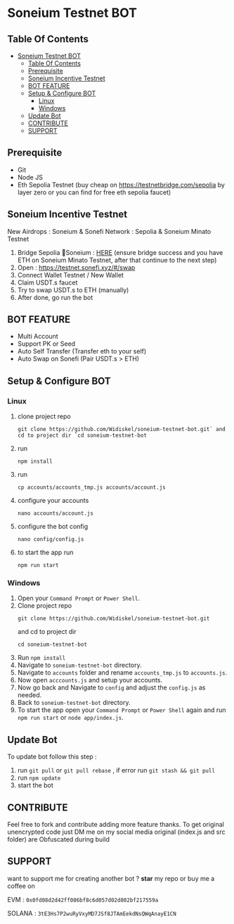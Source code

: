 # Soneium Testnet BOT

## Table Of Contents
- [Soneium Testnet BOT](#soneium-testnet-bot)
  - [Table Of Contents](#table-of-contents)
  - [Prerequisite](#prerequisite)
  - [Soneium Incentive Testnet](#soneium-incentive-testnet)
  - [BOT FEATURE](#bot-feature)
  - [Setup \& Configure BOT](#setup--configure-bot)
    - [Linux](#linux)
    - [Windows](#windows)
  - [Update Bot](#update-bot)
  - [CONTRIBUTE](#contribute)
  - [SUPPORT](#support)

## Prerequisite
- Git
- Node JS
- Eth Sepolia Testnet (buy cheap on https://testnetbridge.com/sepolia by layer zero or you can find for free eth sepolia faucet)

## Soneium Incentive Testnet
New Airdrops : Soneium & Sonefi
Network : Sepolia & Soneium Minato Testnet

1. Bridge Sepolia 🔣Soneium : [HERE](https://bridge.soneium.org/en/testnet) (ensure bridge success and you have ETH on Soneium Minato Testnet, after that continue to the next step)
2. Open : https://testnet.sonefi.xyz/#/swap
3. Connect Wallet Testnet / New Wallet
4. Claim USDT.s faucet
5. Try to swap USDT.s to ETH (manually)
6. After done, go run the bot

## BOT FEATURE

- Multi Account 
- Support PK or Seed
- Auto Self Transfer (Transfer eth to your self)
- Auto Swap on Sonefi (Pair USDT.s > ETH)


## Setup & Configure BOT

### Linux
1. clone project repo
   ```
   git clone https://github.com/Widiskel/soneium-testnet-bot.git` and cd to project dir `cd soneium-testnet-bot
   ```
2. run
   ```
   npm install
   ```
3. run
   ```
   cp accounts/accounts_tmp.js accounts/account.js
   ```
5. configure your accounts
   ```
   nano accounts/account.js
   ```
6. configure the bot config
    ```
   nano config/config.js
    ```
7. to start the app run
    ```
    npm run start
    ```
   
### Windows
1. Open your `Command Prompt` or `Power Shell`.
2. Clone project repo
   ```
   git clone https://github.com/Widiskel/soneium-testnet-bot.git
   ```
   and cd to project dir
   ```
   cd soneium-testnet-bot
   ```
4. Run 
   ```npm install```
6. Navigate to `soneium-testnet-bot` directory. 
7. Navigate to `accounts` folder and rename `accounts_tmp.js` to `accounts.js`.
8. Now open `acccounts.js` and setup your accounts. 
9. Now go back and Navigate to `config` and adjust the `config.js` as needed.
10. Back to `soneium-testnet-bot` directory. 
11.  To start the app open your `Command Prompt` or `Power Shell` again and run
    ```npm run start```
    or
    ```node app/index.js```.

## Update Bot

To update bot follow this step :
1. run `git pull` or `git pull rebase` , if error run `git stash && git pull`
2. run `npm update`
3. start the bot

## CONTRIBUTE

Feel free to fork and contribute adding more feature thanks. To get original unencrypted code just DM me on my social media original (index.js and src folder) are Obfuscated during build

## SUPPORT

want to support me for creating another bot ?
**star** my repo or buy me a coffee on

EVM : `0x0fd08d2d42ff086bf8c6d057d02d802bf217559a`

SOLANA : `3tE3Hs7P2wuRyVxyMD7JSf8JTAmEekdNsQWqAnayE1CN`
